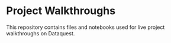 # Project Walkthroughs

This repository contains files and notebooks used for live project walkthroughs on Dataquest.